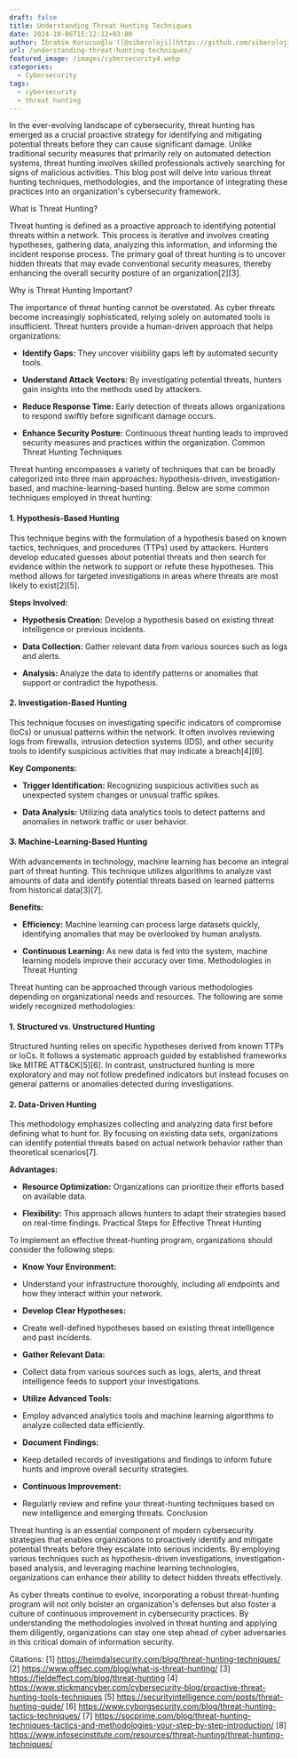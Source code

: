 ```yaml
---
draft: false
title: Understanding Threat Hunting Techniques
date: 2024-10-06T15:12:12+03:00
author: İbrahim Korucuoğlu ([@siberoloji](https://github.com/siberoloji))
url: /understanding-threat-hunting-techniques/
featured_image: /images/cybersecurity4.webp
categories:
  - Cybersecurity
tags:
  - cybersecurity
  - threat hunting
---
```



In the ever-evolving landscape of cybersecurity, threat hunting has emerged as a crucial proactive strategy for identifying and mitigating potential threats before they can cause significant damage. Unlike traditional security measures that primarily rely on automated detection systems, threat hunting involves skilled professionals actively searching for signs of malicious activities. This blog post will delve into various threat hunting techniques, methodologies, and the importance of integrating these practices into an organization's cybersecurity framework.



What is Threat Hunting?



Threat hunting is defined as a proactive approach to identifying potential threats within a network. This process is iterative and involves creating hypotheses, gathering data, analyzing this information, and informing the incident response process. The primary goal of threat hunting is to uncover hidden threats that may evade conventional security measures, thereby enhancing the overall security posture of an organization[2][3].



Why is Threat Hunting Important?



The importance of threat hunting cannot be overstated. As cyber threats become increasingly sophisticated, relying solely on automated tools is insufficient. Threat hunters provide a human-driven approach that helps organizations:


* **Identify Gaps:** They uncover visibility gaps left by automated security tools.

* **Understand Attack Vectors:** By investigating potential threats, hunters gain insights into the methods used by attackers.

* **Reduce Response Time:** Early detection of threats allows organizations to respond swiftly before significant damage occurs.

* **Enhance Security Posture:** Continuous threat hunting leads to improved security measures and practices within the organization.
Common Threat Hunting Techniques



Threat hunting encompasses a variety of techniques that can be broadly categorized into three main approaches: hypothesis-driven, investigation-based, and machine-learning-based hunting. Below are some common techniques employed in threat hunting:


#### 1. Hypothesis-Based Hunting



This technique begins with the formulation of a hypothesis based on known tactics, techniques, and procedures (TTPs) used by attackers. Hunters develop educated guesses about potential threats and then search for evidence within the network to support or refute these hypotheses. This method allows for targeted investigations in areas where threats are most likely to exist[2][5].



**Steps Involved:**


* **Hypothesis Creation:** Develop a hypothesis based on existing threat intelligence or previous incidents.

* **Data Collection:** Gather relevant data from various sources such as logs and alerts.

* **Analysis:** Analyze the data to identify patterns or anomalies that support or contradict the hypothesis.



#### 2. Investigation-Based Hunting



This technique focuses on investigating specific indicators of compromise (IoCs) or unusual patterns within the network. It often involves reviewing logs from firewalls, intrusion detection systems (IDS), and other security tools to identify suspicious activities that may indicate a breach[4][6].



**Key Components:**


* **Trigger Identification:** Recognizing suspicious activities such as unexpected system changes or unusual traffic spikes.

* **Data Analysis:** Utilizing data analytics tools to detect patterns and anomalies in network traffic or user behavior.



#### 3. Machine-Learning-Based Hunting



With advancements in technology, machine learning has become an integral part of threat hunting. This technique utilizes algorithms to analyze vast amounts of data and identify potential threats based on learned patterns from historical data[3][7].



**Benefits:**


* **Efficiency:** Machine learning can process large datasets quickly, identifying anomalies that may be overlooked by human analysts.

* **Continuous Learning:** As new data is fed into the system, machine learning models improve their accuracy over time.
Methodologies in Threat Hunting



Threat hunting can be approached through various methodologies depending on organizational needs and resources. The following are some widely recognized methodologies:


#### 1. Structured vs. Unstructured Hunting



Structured hunting relies on specific hypotheses derived from known TTPs or IoCs. It follows a systematic approach guided by established frameworks like MITRE ATT&amp;CK[5][6]. In contrast, unstructured hunting is more exploratory and may not follow predefined indicators but instead focuses on general patterns or anomalies detected during investigations.


#### 2. Data-Driven Hunting



This methodology emphasizes collecting and analyzing data first before defining what to hunt for. By focusing on existing data sets, organizations can identify potential threats based on actual network behavior rather than theoretical scenarios[7].



**Advantages:**


* **Resource Optimization:** Organizations can prioritize their efforts based on available data.

* **Flexibility:** This approach allows hunters to adapt their strategies based on real-time findings.
Practical Steps for Effective Threat Hunting



To implement an effective threat-hunting program, organizations should consider the following steps:


* **Know Your Environment:**



* Understand your infrastructure thoroughly, including all endpoints and how they interact within your network.



* **Develop Clear Hypotheses:**



* Create well-defined hypotheses based on existing threat intelligence and past incidents.



* **Gather Relevant Data:**



* Collect data from various sources such as logs, alerts, and threat intelligence feeds to support your investigations.



* **Utilize Advanced Tools:**



* Employ advanced analytics tools and machine learning algorithms to analyze collected data efficiently.



* **Document Findings:**



* Keep detailed records of investigations and findings to inform future hunts and improve overall security strategies.



* **Continuous Improvement:**



* Regularly review and refine your threat-hunting techniques based on new intelligence and emerging threats.
Conclusion



Threat hunting is an essential component of modern cybersecurity strategies that enables organizations to proactively identify and mitigate potential threats before they escalate into serious incidents. By employing various techniques such as hypothesis-driven investigations, investigation-based analysis, and leveraging machine learning technologies, organizations can enhance their ability to detect hidden threats effectively.



As cyber threats continue to evolve, incorporating a robust threat-hunting program will not only bolster an organization's defenses but also foster a culture of continuous improvement in cybersecurity practices. By understanding the methodologies involved in threat hunting and applying them diligently, organizations can stay one step ahead of cyber adversaries in this critical domain of information security.



Citations: [1] https://heimdalsecurity.com/blog/threat-hunting-techniques/ [2] https://www.offsec.com/blog/what-is-threat-hunting/ [3] https://fieldeffect.com/blog/threat-hunting [4] https://www.stickmancyber.com/cybersecurity-blog/proactive-threat-hunting-tools-techniques [5] https://securityintelligence.com/posts/threat-hunting-guide/ [6] https://www.cyborgsecurity.com/blog/threat-hunting-tactics-techniques/ [7] https://socprime.com/blog/threat-hunting-techniques-tactics-and-methodologies-your-step-by-step-introduction/ [8] https://www.infosecinstitute.com/resources/threat-hunting/threat-hunting-techniques/
